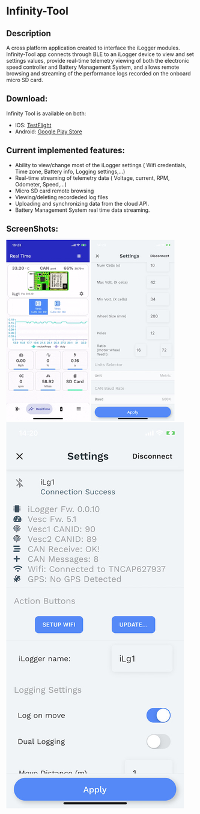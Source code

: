 # Infinity-Tool

## Description

A cross platform application created to interface the iLogger modules. Infinity-Tool app connects through BLE to an iLogger device to view and set settings values, provide real-time telemetry viewing of both the electronic speed controller and Battery Management System, and allows remote browsing and streaming of the performance logs recorded on the onboard micro SD card.

## Download:

Infinity Tool is available on both:
- IOS: [TestFlight](https://testflight.apple.com/join/2tQEgBWQ)
- Android: [Google Play Store](https://play.google.com/store/apps/details?id=com.wavrx.iTool)

## Current implemented features:

- Ability to view/change most of the iLogger settings ( Wifi credentials, Time zone, Battery info, Logging settings,...)
- Real-time streaming of telemetry data ( Voltage, current, RPM, Odometer, Speed,...)
- Micro SD card remote browsing
- Viewing/deleting recordeded log files
- Uploading and synchronizing data from the cloud API.
- Battery Management System real time data streaming.

## ScreenShots:

![ScreenShot1](https://github.com/WavRX/Infinity-Tool/blob/main/ScreenShots/ScreenShot1.gif)
![ScreenShot2](https://github.com/WavRX/Infinity-Tool/blob/main/ScreenShots/ScreenShot2.jpg)
![ScreenShot3](https://github.com/WavRX/Infinity-Tool/blob/main/ScreenShots/ScreenShot3.jpg)

